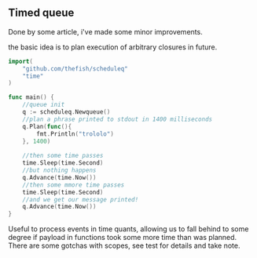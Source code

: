 Timed queue
---

Done by some article, i've made some minor improvements.

the basic idea is to plan execution of arbitrary closures in future.

```go
import(
	"github.com/thefish/scheduleq"
	"time"
)

func main() {
	//queue init
	q := scheduleq.Newqueue()
	//plan a phrase printed to stdout in 1400 milliseconds
	q.Plan(func(){
		fmt.Println("trololo")
	}, 1400)
	
	//then some time passes
	time.Sleep(time.Second)
	//but nothing happens
	q.Advance(time.Now())
	//then some mmore time passes
	time.Sleep(time.Second)
	//and we get our message printed! 
	q.Advance(time.Now())
}

```

Useful to process events in time quants, allowing us to fall behind to some degree if payload in functions took some 
more time than was planned. There are some gotchas with scopes, see test for details and take note. 
